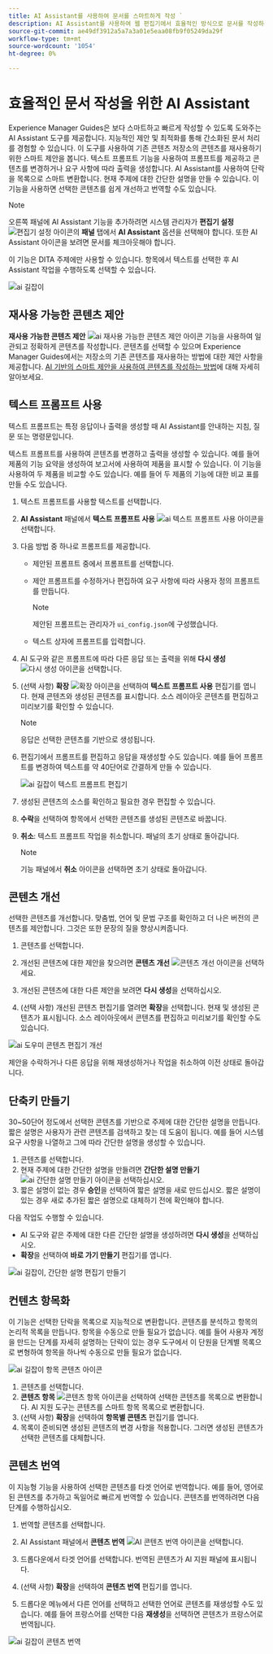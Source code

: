 ```yaml
---
title: AI Assistant를 사용하여 문서를 스마트하게 작성 `
description: AI Assistant를 사용하여 웹 편집기에서 효율적인 방식으로 문서를 작성하는 방법에 대해 알아봅니다.
source-git-commit: ae49df3912a5a7a3a01e5eaa08fb9f05249da29f
workflow-type: tm+mt
source-wordcount: '1054'
ht-degree: 0%

---
```


# 효율적인 문서 작성을 위한 AI Assistant

Experience Manager Guides은 보다 스마트하고 빠르게 작성할 수 있도록 도와주는 AI Assistant 도구를 제공합니다. 지능적인 제안 및 최적화를 통해 간소화된 문서 처리를 경험할 수 있습니다. 이 도구를 사용하여 기존 콘텐츠 저장소의 콘텐츠를 재사용하기 위한 스마트 제안을 봅니다. 텍스트 프롬프트 기능을 사용하여 프롬프트를 제공하고 콘텐츠를 변경하거나 요구 사항에 따라 출력을 생성합니다. AI Assistant를 사용하여 단락을 목록으로 스마트 변환합니다. 현재 주제에 대한 간단한 설명을 만들 수 있습니다. 이 기능을 사용하면 선택한 콘텐츠를 쉽게 개선하고 번역할 수도 있습니다.


>[!NOTE]
>
> 오른쪽 패널에 AI Assistant 기능을 추가하려면 시스템 관리자가 **편집기 설정** ![편집기 설정 아이콘](./images/editor_settings_icon.svg)의 **패널** 탭에서 **AI Assistant** 옵션을 선택해야 합니다.
> 또한 AI Assistant 아이콘을 보려면 문서를 체크아웃해야 합니다.

이 기능은 DITA 주제에만 사용할 수 있습니다. 항목에서 텍스트를 선택한 후 AI Assistant 작업을 수행하도록 선택할 수 있습니다.

![ai 길잡이](./images/ai-assistant-panel.png)



## 재사용 가능한 콘텐츠 제안


**재사용 가능한 콘텐츠 제안** ![ai 재사용 가능한 콘텐츠 제안 아이콘 ](./images/ai-suggest-reusable-content-icon.svg) 기능을 사용하여 일관되고 정확하게 콘텐츠를 작성합니다. 콘텐츠를 선택할 수 있으며 Experience Manager Guides에서는 저장소의 기존 콘텐츠를 재사용하는 방법에 대한 제안 사항을 제공합니다.
[AI 기반의 스마트 제안을 사용하여 콘텐츠를 작성하는 방법](authoring-ai-based-smart-suggestions.md)에 대해 자세히 알아보세요.





## 텍스트 프롬프트 사용


텍스트 프롬프트는 특정 응답이나 출력을 생성할 때 AI Assistant를 안내하는 지침, 질문 또는 명령문입니다.

텍스트 프롬프트를 사용하여 콘텐츠를 변경하고 출력을 생성할 수 있습니다.  예를 들어 제품의 기능 요약을 생성하여 보고서에 사용하여 제품을 표시할 수 있습니다. 이 기능을 사용하여 두 제품을 비교할 수도 있습니다. 예를 들어 두 제품의 기능에 대한 비교 표를 만들 수도 있습니다.


1. 텍스트 프롬프트를 사용할 텍스트를 선택합니다.
1. **AI Assistant** 패널에서 **텍스트 프롬프트 사용** ![ai 텍스트 프롬프트 사용 아이콘](./images/ai-use-text-prompt.svg)을 선택합니다.
1. 다음 방법 중 하나로 프롬프트를 제공합니다.

   - 제안된 프롬프트 중에서 프롬프트를 선택합니다.
   - 제안 프롬프트를 수정하거나 편집하여 요구 사항에 따라 사용자 정의 프롬프트를 만듭니다.

     >[!NOTE]
     >
     > 제안된 프롬프트는 관리자가 `ui_config.json`에 구성했습니다.

   - 텍스트 상자에 프롬프트를 입력합니다.


1. AI 도구와 같은 프롬프트에 따라 다른 응답 또는 출력을 위해 **다시 생성** ![다시 생성 아이콘](./images/refresh-icon.svg)을 선택합니다.

1. (선택 사항) **확장** ![확장 아이콘](./images/expand-icon.svg)을 선택하여 **텍스트 프롬프트 사용** 편집기를 엽니다. 현재 콘텐츠와 생성된 콘텐츠를 표시합니다. 소스 레이아웃 콘텐츠를 편집하고 미리보기를 확인할 수 있습니다.


   >[!NOTE]
   >
   > 응답은 선택한 콘텐츠를 기반으로 생성됩니다.



1. 편집기에서 프롬프트를 편집하고 응답을 재생성할 수도 있습니다. 예를 들어 프롬프트를 변경하여 텍스트를 약 40단어로 간결하게 만들 수 있습니다.

   ![ai 길잡이 텍스트 프롬프트 편집기](./images/ai-assisstant-text-prompt.png)

1. 생성된 콘텐츠의 소스를 확인하고 필요한 경우 편집할 수 있습니다.

1. **수락**&#x200B;을 선택하여 항목에서 선택한 콘텐츠를 생성된 콘텐츠로 바꿉니다.
1. **취소**: 텍스트 프롬프트 작업을 취소합니다. 패널의 초기 상태로 돌아갑니다.

   >[!NOTE]
   >
   > 기능 패널에서 **취소** 아이콘을 선택하면 초기 상태로 돌아갑니다.

## 콘텐츠 개선


선택한 콘텐츠를 개선합니다. 맞춤법, 언어 및 문법 구조를 확인하고 더 나은 버전의 콘텐츠를 제안합니다. 그것은 또한 문장의 질을 향상시켜줍니다.

1. 콘텐츠를 선택합니다.
1. 개선된 콘텐츠에 대한 제안을 찾으려면 **콘텐츠 개선** ![콘텐츠 개선 아이콘](./images/ai-improve-icon.svg)을 선택하세요.
1. 개선된 콘텐츠에 대한 다른 제안을 보려면 **다시 생성**&#x200B;을 선택하십시오.

1. (선택 사항) 개선된 콘텐츠 편집기를 열려면 **확장**&#x200B;을 선택합니다. 현재 및 생성된 콘텐츠가 표시됩니다. 소스 레이아웃에서 콘텐츠를 편집하고 미리보기를 확인할 수도 있습니다.



![ai 도우미 콘텐츠 편집기 개선](./images/ai-assisstant-improve-content.png)

제안을 수락하거나 다른 응답을 위해 재생성하거나 작업을 취소하여 이전 상태로 돌아갑니다.





## 단축키 만들기

30~50단어 정도에서 선택한 콘텐츠를 기반으로 주제에 대한 간단한 설명을 만듭니다. 짧은 설명은 사용자가 관련 콘텐츠를 검색하고 찾는 데 도움이 됩니다.
예를 들어 시스템 요구 사항을 나열하고 그에 따라 간단한 설명을 생성할 수 있습니다.



1. 콘텐츠를 선택합니다.
1. 현재 주제에 대한 간단한 설명을 만들려면 **간단한 설명 만들기** ![ai 간단한 설명 만들기 아이콘](./images/ai-create-shortdesc-icon.svg)을 선택하십시오.
1. 짧은 설명이 없는 경우 **승인**&#x200B;을 선택하여 짧은 설명을 새로 만드십시오. 짧은 설명이 있는 경우 새로 추가된 짧은 설명으로 대체하기 전에 확인해야 합니다.

다음 작업도 수행할 수 있습니다.

- AI 도구와 같은 주제에 대한 다른 간단한 설명을 생성하려면 **다시 생성**&#x200B;을 선택하십시오.
- **확장**&#x200B;을 선택하여 **바로 가기 만들기** 편집기를 엽니다.

![ai 길잡이, 간단한 설명 편집기 만들기](./images/ai-assistant-create-short-desc.png)




## 컨텐츠 항목화

이 기능은 선택한 단락을 목록으로 지능적으로 변환합니다.  콘텐츠를 분석하고 항목의 논리적 목록을 만듭니다. 항목을 수동으로 만들 필요가 없습니다. 예를 들어 사용자 계정을 만드는 단계를 자세히 설명하는 단락이 있는 경우 도구에서 이 단원을 단계별 목록으로 변형하여 항목을 하나씩 수동으로 만들 필요가 없습니다.

![ai 길잡이 항목 콘텐츠 아이콘](./images/ai-assisstant-itemise-content.png)



1. 콘텐츠를 선택합니다.
1. **콘텐츠 항목** ![콘텐츠 항목 아이콘](./images/ai-itemize-icon.svg)을 선택하여 선택한 콘텐츠를 목록으로 변환합니다.
AI 지원 도구는 콘텐츠를 스마트 항목 목록으로 변환합니다.
1. (선택 사항) **확장**&#x200B;을 선택하여 **항목별 콘텐츠** 편집기를 엽니다.
1. 목록이 준비되면 생성된 콘텐츠의 변경 사항을 적용합니다. 그러면 생성된 콘텐츠가 선택한 콘텐츠를 대체합니다.



## 콘텐츠 번역

이 지능형 기능을 사용하여 선택한 콘텐츠를 타겟 언어로 번역합니다. 예를 들어, 영어로 된 콘텐츠를 추가하고 독일어로 빠르게 번역할 수 있습니다.
콘텐츠를 번역하려면 다음 단계를 수행하십시오.

1. 번역할 콘텐츠를 선택합니다.
1. AI Assistant 패널에서 **콘텐츠 번역** ![AI 콘텐츠 번역 아이콘](./images/ai-translate-content-icon.svg)을 선택합니다.
1. 드롭다운에서 타겟 언어를 선택합니다. 번역된 콘텐츠가 AI 지원 패널에 표시됩니다.

1. (선택 사항) **확장**&#x200B;을 선택하여 **콘텐츠 번역** 편집기를 엽니다.
1. 드롭다운 메뉴에서 다른 언어를 선택하고 선택한 언어로 콘텐츠를 재생성할 수도 있습니다. 예를 들어 프랑스어를 선택한 다음 **재생성**&#x200B;을 선택하면 콘텐츠가 프랑스어로 번역됩니다.

![ai 길잡이 콘텐츠 번역](./images/ai-assisstant-translate-content.png)
